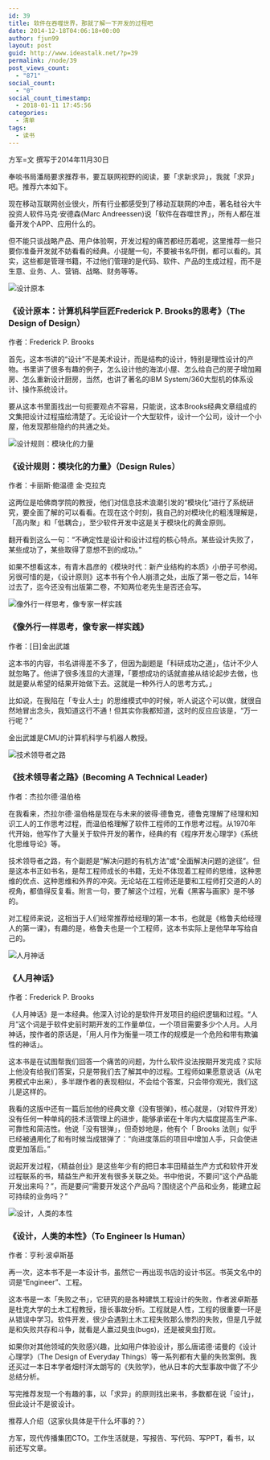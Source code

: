 ```yaml
---
id: 39
title: 软件在吞噬世界，那就了解一下开发的过程吧
date: 2014-12-18T04:06:18+00:00
author: fjun99
layout: post
guid: http://www.ideastalk.net/?p=39
permalink: /node/39
post_views_count:
  - "871"
social_count:
  - "0"
social_count_timestamp:
  - 2018-01-11 17:45:56
categories:
  - 清单
tags:
  - 读书
---
```

方军=文 撰写于2014年11月30日 

奉啖书局潘局要求推荐书，要互联网视野的阅读，要「求新求异」，我就「求异」吧。推荐六本如下。

现在移动互联网创业很火，所有行业都感受到了移动互联网的冲击，著名硅谷大牛投资人软件马克·安德森(Marc Andreessen)说「软件在吞噬世界」，所有人都在准备开发个APP、应用什么的。

但不能只谈战略产品、用户体验啊，开发过程的痛苦都经历着呢，这里推荐一些只要你准备开发就不妨看看的经典。小提醒一句，不要被书名吓倒，都可以看的。其实，这些都是管理书籍，不过他们管理的是代码、软件、产品的生成过程，而不是生意、业务、人、营销、战略、财务等等。

![设计原本](https://img1.doubanio.com/lpic/s26543619.jpg)

### 《设计原本：计算机科学巨匠Frederick P. Brooks的思考》（The Design of Design）
  
作者：Frederick P. Brooks

首先，这本书讲的“设计”不是美术设计，而是结构的设计，特别是理性设计的产物。书里讲了很多有趣的例子，怎么设计他的海滨小屋、怎么给自己的房子增加厢房、怎么重新设计厨房，当然，也讲了著名的IBM System/360大型机的体系设计、操作系统设计。

要从这本书里面找出一句扼要观点不容易，只能说，这本Brooks经典文章组成的文集把设计过程描绘清楚了。无论设计一个大型软件，设计一个公司，设计一个小屋，他发现那些隐约的共通之处。


![设计规则：模块化的力量](https://img3.doubanio.com/lpic/s1628873.jpg)


### 《设计规则：模块化的力量》（Design Rules）
  
作者：卡丽斯·鲍温德 金·克拉克

这两位是哈佛商学院的教授，他们对信息技术浪潮引发的“模块化”进行了系统研究，要全面了解的可以看看。在现在这个时刻，我自己的对模块化的粗浅理解是，「高内聚」和「低耦合」，至少软件开发中这是关于模块化的黄金原则。

翻开看到这么一句：“不确定性是设计和设计过程的核心特点。某些设计失败了，某些成功了，某些取得了意想不到的成功。”

如果不想看这本，有青木昌彦的《模块时代：新产业结构的本质》小册子可参阅。另很可惜的是，《设计原则》这本书有个令人崩溃之处，出版了第一卷之后，14年过去了，迄今还没有出版第二卷，不知两位老先生是否还会写。

![像外行一样思考，像专家一样实践](https://img3.doubanio.com/lpic/s2139766.jpg)

### 《像外行一样思考，像专家一样实践》
  
作者：[日]金出武雄

这本书的内容，书名讲得差不多了，但因为副题是「科研成功之道」，估计不少人就忽略了。他讲了很多浅显的大道理，「要想成功的话就直接从结论起步去做，也就是要从希望的结果开始做下去。这就是一种外行人的思考方式。」

比如说，在我陷在「专业人士」的思维模式中的时候，听人说这个可以做，就很自然地冒出念头，我知道这行不通！但其实你我都知道，这时的反应应该是，“万一行呢？”

金出武雄是CMU的计算机科学与机器人教授。

![技术领导者之路](https://img3.doubanio.com/lpic/s29658804.jpg)

### 《技术领导者之路》(Becoming A Technical Leader)
  
作者：杰拉尔德·温伯格

在我看来，杰拉尔德·温伯格是现在与未来的彼得·德鲁克，德鲁克理解了经理和知识工人的工作思考过程，而温伯格理解了软件工程师的工作思考过程。从1970年代开始，他写作了大量关于软件开发的著作，经典的有《程序开发心理学》《系统化思维导论》等。

技术领导者之路，有个副题是“解决问题的有机方法”或“全面解决问题的途径”。但是这本书正如书名，是帮工程师成长的书籍，无处不体现着工程师的思维，这种思维的优点、这种思维和外界的冲突。无论站在工程师还是要和工程师打交道的人的视角，都值得反复看。附言一句，要了解这个过程，光看《黑客与画家》是不够的。

对工程师来说，这相当于人们经常推荐给经理的第一本书，也就是《格鲁夫给经理人的第一课》，有趣的是，格鲁夫也是一个工程师，这本书实际上是他早年写给自己的。

![人月神话](https://img3.doubanio.com/lpic/s28040623.jpg)

### 《人月神话》
  
作者：Frederick P. Brooks

《人月神话》是一本经典。他深入讨论的是软件开发项目的组织逻辑和过程。“人月”这个词是于软件史前时期开发的工作量单位，一个项目需要多少个人月。人月神话，按作者的原话是，「用人月作为衡量一项工作的规模是一个危险和带有欺骗性的神话」。

这本书是在试图帮我们回答一个痛苦的问题，为什么软件没法按期开发完成？实际上他没有给我们答案，只是带我们去了解其中的过程。工程师如果愿意说话（从宅男模式中出来），多半跟作者的表现相似，不会给个答案，只会带你观光，我们这儿是这样的。

我看的这版中还有一篇后加他的经典文章《没有银弹》，核心就是，（对软件开发）没有任何一种单纯的技术活管理上的进步，能够承诺在十年内大幅度提高生产率、可靠性和简洁性。他说「没有银弹」，但奇妙地是，他有个「 Brooks 法则」似乎已经被通用化了和有时候当成银弹了：“向进度落后的项目中增加人手，只会使进度更加落后。”

说起开发过程，《精益创业》是这些年少有的把日本丰田精益生产方式和软件开发过程联系的书，精益生产和开发有很多关联之处。书中他说，不要问“这个产品能开发出来吗？”，而是要问“需要开发这个产品吗？围绕这个产品和业务，能建立起可持续的业务吗？”

![设计，人类的本性](https://img1.doubanio.com/lpic/s23007467.jpg)

### 《设计，人类的本性》（To Engineer Is Human）
  
作者：亨利·波卓斯基

再一次，这本书不是一本设计书，虽然它一再出现书店的设计书区。书英文名中的词是“Engineer”、工程。

这本书是一本「失败之书」，它研究的是各种建筑工程设计的失败，作者波卓斯基是杜克大学的土木工程教授，擅长事故分析。工程就是人性，工程的很重要一环是从错误中学习。软件开发，很少会遇到土木工程失败那么惨烈的失败，但是几乎就是和失败共存和斗争，就看是人赢过臭虫(bugs)，还是被臭虫打败。

如果你对其他领域的失败感兴趣，比如用户体验设计，那么唐诺德·诺曼的《设计心理学》（The Design of Everyday Things）等一系列都有大量的失败案例。我还买过一本日本学者畑村洋太朗写的《失败学》，他从日本的大型事故中做了不少总结分析。

写完推荐发现一个有趣的事，以「求异」的原则找出来书，多数都在说「设计」，但此设计不是彼设计。



推荐人介绍（这家伙具体是干什么坏事的？）

方军，现代传播集团CTO。工作生活就是，写报告、写代码、写PPT，看书，以前还写文章。